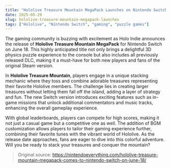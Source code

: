 ```yaml
---
title: "Hololive Treasure Mountain MegaPack Launches on Nintendo Switch"
date: 2025-05-29
slug: hololive-treasure-mountain-megapack-launches
tags: ["Hololive", "Nintendo Switch", "gaming", "puzzle games"]
---
```


The gaming community is buzzing with excitement as Holo Indie announces the release of **Hololive Treasure Mountain MegaPack** for Nintendo Switch on June 18. This highly anticipated title not only brings a delightful 3D physics puzzle experience to the console but also includes all previously released DLC, making it a must-have for both new players and fans of the original Steam version.

In **Hololive Treasure Mountain**, players engage in a unique stacking mechanic where they toss and combine adorable treasures representing their favorite Hololive members. The challenge lies in creating larger treasures without letting them fall off the island, adding a layer of strategy and fun. The new Switch version introduces exciting features such as in-game missions that unlock additional commentators and music tracks, enhancing the overall gameplay experience.

With global leaderboards, players can compete for high scores, making it not just a casual game but a competitive one as well. The addition of BGM customization allows players to tailor their gaming experience further, combining their favorite tunes with the vibrant world of Hololive. As the release date approaches, fans are eager to dive into this colorful adventure. Will you be ready to stack your treasures and conquer the mountain?

> Original source: https://nintendoeverything.com/hololive-treasure-mountain-megapack-comes-to-nintendo-switch-on-june-18/